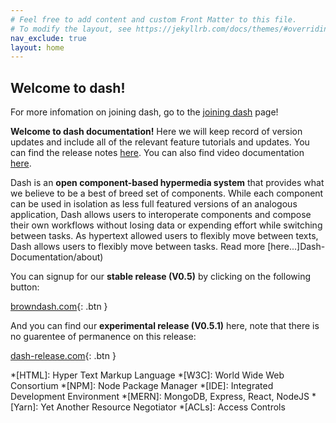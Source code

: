 ```yaml
---
# Feel free to add content and custom Front Matter to this file.
# To modify the layout, see https://jekyllrb.com/docs/themes/#overriding-theme-defaults
nav_exclude: true
layout: home
---
```

## Welcome to dash!

For more infomation on joining dash, go to the [joining dash](/Dash-Documentation/joining-dash) page!

**Welcome to dash documentation!** Here we will keep record of version updates and include all of the relevant feature tutorials and updates. You can find the release notes [here](/release-notes). You can also find video documentation [here](/Dash-Documentation/videos).

Dash is an **open component-based hypermedia system** that provides what we believe to be a best of breed set of components. While each component can be used in isolation as less full featured versions of an analogous application, Dash allows users to interoperate components and compose their own workflows without losing data or expending effort while switching between tasks. As hypertext allowed users to flexibly move between texts, Dash allows users to flexibly move between tasks. Read more [here...]Dash-Documentation/about)

You can signup for our **stable release (V0.5)** by clicking on the following button:

[browndash.com](https://browndash.com/signup){: .btn }

And you can find our **experimental release (V0.5.1)** here, note that there is no guarentee of permanence on this release:

[dash-release.com](dash-release.eastus.cloudapp.azure.com:1050/signup){: .btn }



<!-- TYPESCRIPT CODE BLOCKS  
```typescript
const list = [10, 20];
console.log(list.map(x => (x * x)))
```
-->

 
<!-- HOW TO CHANGE COLOR IN MARKDOWN
<span style="background:aliceblue">some text with a **lightblue** background</span>

<span style="color:red">some **red** text</span> 
-->

<!-- These are a list of shortcuts available. -->
*[HTML]: Hyper Text Markup Language
*[W3C]:  World Wide Web Consortium
*[NPM]: Node Package Manager
*[IDE]: Integrated Development Environment
*[MERN]: MongoDB, Express, React, NodeJS
*[Yarn]: Yet Another Resource Negotiator
*[ACLs]: Access Controls


